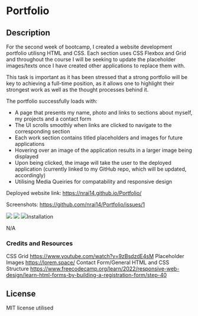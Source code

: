 #  Portfolio

## Description

For the second week of bootcamp, I created a website development portfolio utilisng HTML and CSS. Each section uses CSS Flexbox and Grid and throughout the course I will be seeking to update the placeholder images/texts once I have created other applications to replace them with. 

This task is important as it has been stressed that a strong portfolio will be key to achieving a full-time position, as it allows one to highlight their strongest work as well as the thought processes behind it. 

The portfolio successfully loads with:

* A page that presents my name, photo and links to sections about myself, my projects and a contact form
* The UI scrolls smoothly when links are clicked to navigate to the corresponding section
* Each work section contains titled placeholders and images for future applications
* Hovering over an image of the application results in a larger image being displayed 
* Upon being clicked, the image will take the user to the deployed application (currently linked to my GitHub repo, which will be updated, accordingly)
* Utilising Media Queiries for compatability and responsive design 


Deployed website link: https://nrai14.github.io/Portfolio/

Screenshots: https://github.com/nrai14/Portfolio/issues/1

<img src="../Module_2_Challenge_Portfolio/starter/images/Opening%20Page.PNG">
<img src="../Module_2_Challenge_Portfolio/starter/images/About%20Me.PNG)>
<img src="../Module_2_Challenge_Portfolio/starter/images/Projects.PNG)>
<img src="../Module_2_Challenge_Portfolio/starter/images/Contact%20Form.PNG)>




## Installation

N/A



### Credits and Resources

CSS Grid https://www.youtube.com/watch?v=9zBsdzdE4sM
Placeholder Images https://lorem.space/
Contact Form/General HTML and CSS Structure https://www.freecodecamp.org/learn/2022/responsive-web-design/learn-html-forms-by-building-a-registration-form/step-40

## License

MIT license utilised 

